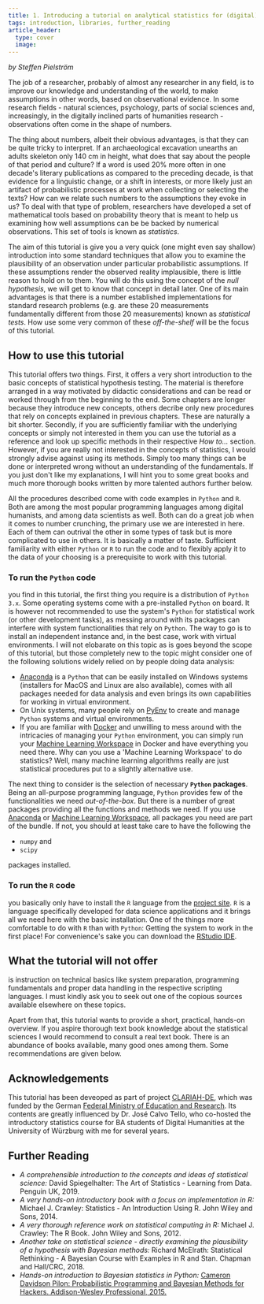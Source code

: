 ```yaml
---
title: 1. Introducing a tutorial on analytical statistics for (digital) humanists
tags: introduction, libraries, further_reading
article_header:
  type: cover
  image:
---
```


*by Steffen Pielström*

The job of a researcher, probably of almost any researcher in any field, is to improve our knowledge and understanding of the world, to make assumptions in other words, based on observational evidence. In some research fields - natural sciences, psychology, parts of social sciences and, increasingly, in the digitally inclined parts of humanities research - observations often come in the shape of numbers. 

The thing about numbers, albeit their obvious advantages, is that they can be quite tricky to interpret. If an archaeological excavation unearths an adults skeleton only 140 cm in height, what does that say about the people of that period and culture? If a word is used 20% more often in one decade's literary publications as compared to the preceding decade, is that evidence for a linguistic change, or a shift in interests, or more likely just an artifact of probabilistic processes at work when collecting or selecting the texts? How can we relate such numbers to the assumptions they evoke in us? To deal with that type of problem, researchers have developed a set of mathematical tools based on probability theory that is meant to help us examining how well assumptions can be be backed by numerical observations. This set of tools is known as *statistics*.

The aim of this tutorial is give you a very quick (one might even say shallow) introduction into some standard techniques that allow you to examine the plausibility of an observation under particular probabilistic assumptions. If these assumptions render the observed reality implausible, there is little reason to hold on to them. You will do this using the concept of the *null hypothesis*, we will get to know that concept in detail later. One of its main advantages is that there is a number established implementations for standard research problems (e.g. are these 20 measurements fundamentally different from those 20 measurements) known as *statistical tests*. How use some very common of these *off-the-shelf* will be the focus of this tutorial. 



## How to use this tutorial
This tutorial offers two things. First, it offers a very short introduction to the basic concepts of statistical hypothesis testing. The material is therefore arranged in a way motivated by didactic considerations and can be read or worked through from the beginning to the end. Some chapters are longer because they introduce new concepts, others decribe only new procedures that rely on concepts explained in previous chapters. These are naturally a bit shorter. Secondly, if you are sufficiently familiar with the underlying concepts or simply not interested in them you can use the tutorial as a reference and look up specific methods in their respective *How to...* section. However, if you are really not interested in the concepts of statistics, I would strongly advise against using its methods. Simply too many things can be done or interpreted wrong without an understanding of the fundamentals. If you just don't like my explanations, I will hint you to some great books and much more thorough books written by more talented authors further below.

All the procedures described come with code examples in `Python` and `R`. Both are among the most popular programming languages among digital humanists, and among data scientists as well. Both can do a great job when it comes to number crunching, the primary use we are interested in here. Each of them can outrival the other in some types of task but is more complicated to use in others. It is basically a matter of taste. Sufficient familiarity with either `Python` or `R` to run the code and to flexibly apply it to the data of your choosing is a prerequisite to work with this tutorial.

### To run the `Python` code
you find in this tutorial, the first thing you require is a distribution of `Python 3.x`. Some operating systems come with a pre-installed `Python` on board. It is however not recommended to use the system's `Python` for statistical work (or other development tasks), as messing around with its packages can interfere with system functionalities that rely on `Python`. The way to go is to install an independent instance and, in the best case, work with virtual environments. I will not elobarate on this topic as is goes beyond the scope of this tutorial, but those completely new to the topic might consider one of the following solutions widely relied on by people doing data analysis:

- [Anaconda](https://www.anaconda.com/) is a `Python` that can be easily installed on Windows systems (installers for MacOS and Linux are also available), comes with all packages needed for data analysis and even brings its own capabilities for working in virtual environment. 
- On Unix systems, many people rely on [PyEnv](https://github.com/pyenv/pyenv) to create and manage `Python` systems and virtual environments.
- If you are familiar with [Docker](https://www.docker.com/) and unwilling to mess around with the intricacies of managing your `Python` environment, you can simply run your [Machine Learning Workspace](https://github.com/ml-tooling/ml-workspace) in Docker and have everything you need there. Why can you use a 'Machine Learning Workspace' to do statistics? Well, many machine learning algorithms really are just statistical procedures put to a slightly alternative use. 

The next thing to consider is the selection of necessary **`Python` packages**. Being an all-purpose programming language, `Python` provides few of the functionalities we need *out-of-the-box*. But there is a number of great packages providing all the functions and methods we need. If you use [Anaconda](https://www.anaconda.com/) or [Machine Learning Workspace](https://github.com/ml-tooling/ml-workspace), all packages you need are part of the bundle. If not, you should at least take care to have the following the 

- `numpy` and 
- `scipy` 

packages installed.

### To run the `R` code
you basically only have to install the `R` language from the [project site](https://cran.r-project.org/mirrors.html). `R` is a language specifically developed for data science applications and it brings all we need here with the basic installation. One of the things more comfortable to do with `R` than with `Python`: Getting the system to work in the first place! For convenience's sake you can download the [RStudio IDE](https://www.rstudio.com/).

## What the tutorial will not offer
is instruction on technical basics like system preparation, programming fundamentals and proper data handling in the respective scripting languages. I must kindly ask you to seek out one of the copious sources available elsewhere on these topics.

Apart from that, this tutorial wants to provide a short, practical, hands-on overview. If you aspire thorough text book knowledge about the statistical sciences I would recommend to consult a real text book. There is an abundance of books available, many good ones among them. Some recommendations are given below. 

## Acknowledgements
This tutorial has been deveoped as part of project [CLARIAH-DE](https://www.clariah.de/), which was funded by the German [Federal Ministry of Education and Research](https://www.bmbf.de/bmbf/en/home/home_node.html). Its contents are greatly influenced by Dr. José Calvo Tello, who co-hosted the introductory statistics course for BA students of Digital Humanities at the University of Würzburg with me for several years.

## Further Reading
- *A comprehensible introduction to the concepts and ideas of statistical science:* David Spiegelhalter: The Art of Statistics - Learning from Data. Penguin UK, 2019.
- *A very hands-on introductory book with a focus on implementation in R:* Michael J. Crawley: Statistics - An Introduction Using R. John Wiley and Sons, 2014.
- *A very thorough reference work on statistical computing in R:* Michael J. Crawley: The R Book. John Wiley and Sons, 2012.
- *Another take on statistical science - directly examining the plausibility of a hypothesis with Bayesian methods:* Richard McElrath: Statistical Rethinking - A Bayesian Course with Examples in R and Stan. Chapman and Hall/CRC, 2018.
- *Hands-on introduction to Bayesian statistics in Python:* [Cameron Davidson Pilon: Probabilistic Programming and Bayesian Methods for Hackers. Addison-Wesley Professional, 2015.](https://camdavidsonpilon.github.io/Probabilistic-Programming-and-Bayesian-Methods-for-Hackers/)
